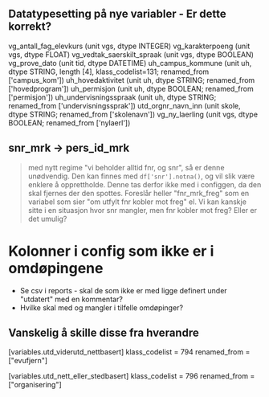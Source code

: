 ## Datatypesetting på nye variabler - Er dette korrekt?
vg_antall_fag_elevkurs (unit vgs, dtype INTEGER)
vg_karakterpoeng (unit vgs, dtype FLOAT)
vg_vedtak_saerskilt_spraak (unit vgs, dtype BOOLEAN)
vg_prove_dato (unit tid, dtype DATETIME)
uh_campus_kommune (unit uh, dtype STRING, length [4], klass_codelist=131; renamed_from ['campus_kom'])
uh_hovedaktivitet (unit uh, dtype STRING; renamed_from ['hovedprogram'])
uh_permisjon (unit uh, dtype BOOLEAN; renamed_from ['permisjon'])
uh_undervisningsspraak (unit uh, dtype STRING; renamed_from ['undervisningssprak'])
utd_orgnr_navn_inn (unit skole, dtype STRING; renamed_from ['skolenavn'])
vg_ny_laerling (unit vgs, dtype BOOLEAN; renamed_from ['nylaerl'])


## snr_mrk -> pers_id_mrk
> med nytt regime "vi beholder alltid fnr, og snr", så er denne unødvendig.
> Den kan finnes med `df['snr'].notna()`, og vil slik være enklere å opprettholde.
> Denne tas derfor ikke med i configgen, da den skal fjernes der den spottes.
> Foreslår heller "fnr_mrk_freg" som en variabel som sier "om utfylt fnr kobler mot freg" el. Vi kan kanskje sitte i en situasjon hvor snr mangler, men fnr kobler mot freg? Eller er det umulig?


# Kolonner i config som ikke er i omdøpingene
- Se csv i reports - skal de som ikke er med ligge definert under "utdatert" med en kommentar?
- Hvilke skal med og mangler i tilfelle omdøpinger?


## Vanskelig å skille disse fra hverandre
[variables.utd_viderutd_nettbasert]
    klass_codelist = 794
    renamed_from = ["evufjern"]

[variables.utd_nett_eller_stedbasert]
    klass_codelist = 796
    renamed_from = ["organisering"]

